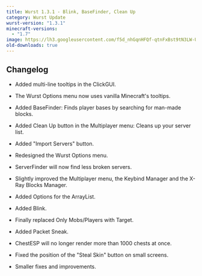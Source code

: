 ```yaml
---
title: Wurst 1.3.1 - Blink, BaseFinder, Clean Up
category: Wurst Update
wurst-version: "1.3.1"
minecraft-versions:
  - "1.7"
image: https://lh3.googleusercontent.com/f5d_nhGqnHFQf-qtnFxBst9tN3LW-U3Il3oN9-717vhCrP2tmMERl-JxbMuUfvWaP9pQ7395EGhZyywtwddCKgBFJh7_O4V04_tp4jq85H0R6ctoJgzt6lVQqe0W5qNv5JVjwBSC9sANmuH4r27tNah911ytNQ3S8-zHpoGqSnK55g1hPF1T-tJQRMm41JMDNBityb8c7Qd_MvxYBZrBFYUvd8bv5W21VDk0VuyS6TXD3DWAZbHMP2TQTpJHOfdZCg_dZrC-GMDymEcyXmjKzfQBRok88zknesWc_Aibc7d6v2-Jkyk3uiYpysVOO3uzD6bahYW4f0vzi4XSPsyNHS6_koJrB8zKA3Gl6NYYXmQDDAHuGisv33nyKAEqOSU0gG7ggIPBZMvXRw9GnR939_vp01BPnwSPlS4m31jB73qT6A6BsdEAiDCELwFY2A4utzvo4AuQ5BY8P56_NuvSl0IBDABWBVqEyxTSXf08YpQz0sodde_mc6bOpcLzg6Fs0c-UhhOxKPL-FIJRdjwLYZlRqIi-3KSqRBVL2ToEw2TC8Qin847jWmLtpWNP4-MjxRDna-M6u0w2eEHei7py0JunhSOim5HOPc4tRuSaShknCs3Q=w1280-h720-no
old-downloads: true
---
```

## Changelog

- Added multi-line tooltips in the ClickGUI.

- The Wurst Options menu now uses vanilla Minecraft's tooltips.

- Added BaseFinder: Finds player bases by searching for man-made blocks.

- Added Clean Up button in the Multiplayer menu: Cleans up your server list.

- Added "Import Servers" button.

- Redesigned the Wurst Options menu.

- ServerFinder will now find less broken servers.

- Slightly improved the Multiplayer menu, the Keybind Manager and the X-Ray Blocks Manager.

- Added Options for the ArrayList.

- Added Blink.

- Finally replaced Only Mobs/Players with Target.

- Added Packet Sneak.

- ChestESP will no longer render more than 1000 chests at once.

- Fixed the position of the "Steal Skin" button on small screens.

- Smaller fixes and improvements.
